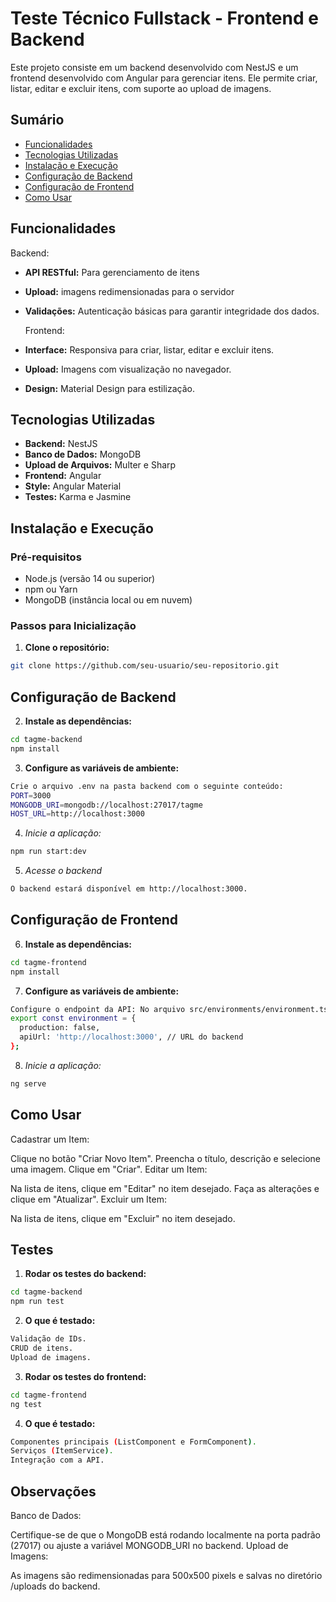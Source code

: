 # Teste Técnico Fullstack - Frontend e Backend

Este projeto consiste em um backend desenvolvido com NestJS e um frontend desenvolvido com Angular para gerenciar itens. Ele permite criar, listar, editar e excluir itens, com suporte ao upload de imagens.

## Sumário

- [Funcionalidades](#funcionalidades)
- [Tecnologias Utilizadas](#tecnologias-utilizadas)
- [Instalação e Execução](#instalação-e-execução)
- [Configuração de Backend](#configuração-do-backend)
- [Configuração de Frontend](#configuração-do-frontend)
- [Como Usar](#como-usar)

## Funcionalidades

Backend:

- **API RESTful:** Para gerenciamento de itens
- **Upload:** imagens redimensionadas para o servidor
- **Validações:** Autenticação básicas para garantir integridade dos dados.

  Frontend:

- **Interface:** Responsiva para criar, listar, editar e excluir itens.
- **Upload:** Imagens com visualização no navegador.
- **Design:** Material Design para estilização.

## Tecnologias Utilizadas

- **Backend:** NestJS
- **Banco de Dados:** MongoDB
- **Upload de Arquivos:** Multer e Sharp
- **Frontend:** Angular
- **Style:** Angular Material
- **Testes:** Karma e Jasmine

## Instalação e Execução

### Pré-requisitos

- Node.js (versão 14 ou superior)
- npm ou Yarn
- MongoDB (instância local ou em nuvem)

### Passos para Inicialização

1. **Clone o repositório:**

```bash
git clone https://github.com/seu-usuario/seu-repositorio.git
```

## Configuração de Backend

2. **Instale as dependências:**

```bash
cd tagme-backend
npm install

```

3. **Configure as variáveis de ambiente:**

```bash
Crie o arquivo .env na pasta backend com o seguinte conteúdo:
PORT=3000
MONGODB_URI=mongodb://localhost:27017/tagme
HOST_URL=http://localhost:3000
```

4. _Inicie a aplicação:_

```bash
npm run start:dev
```

5. _Acesse o backend_

```bash
O backend estará disponível em http://localhost:3000.
```

## Configuração de Frontend

6. **Instale as dependências:**

```bash
cd tagme-frontend
npm install
```

7. **Configure as variáveis de ambiente:**

```bash
Configure o endpoint da API: No arquivo src/environments/environment.ts, configure a URL do backend:
export const environment = {
  production: false,
  apiUrl: 'http://localhost:3000', // URL do backend
};

```

8. _Inicie a aplicação:_

```bash
ng serve
```

## Como Usar

Cadastrar um Item:

Clique no botão "Criar Novo Item".
Preencha o título, descrição e selecione uma imagem.
Clique em "Criar".
Editar um Item:

Na lista de itens, clique em "Editar" no item desejado.
Faça as alterações e clique em "Atualizar".
Excluir um Item:

Na lista de itens, clique em "Excluir" no item desejado.

## Testes

1. **Rodar os testes do backend:**

```bash
cd tagme-backend
npm run test
```

2. **O que é testado:**

```bash
Validação de IDs.
CRUD de itens.
Upload de imagens.
```

3. **Rodar os testes do frontend:**

```bash
cd tagme-frontend
ng test
```

4. **O que é testado:**

```bash
Componentes principais (ListComponent e FormComponent).
Serviços (ItemService).
Integração com a API.
```

## Observações

Banco de Dados:

Certifique-se de que o MongoDB está rodando localmente na porta padrão (27017) ou ajuste a variável MONGODB_URI no backend.
Upload de Imagens:

As imagens são redimensionadas para 500x500 pixels e salvas no diretório /uploads do backend.
